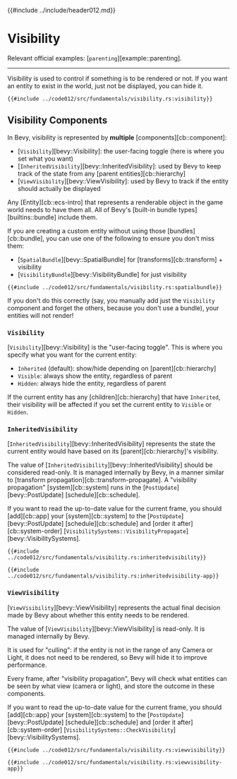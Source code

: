 {{#include ../include/header012.md}}

# Visibility

Relevant official examples:
[`parenting`][example::parenting].

---

Visibility is used to control if something is to be rendered or not. If you
want an entity to exist in the world, just not be displayed, you can hide it.

```rust,no_run,noplayground
{{#include ../code012/src/fundamentals/visibility.rs:visibility}}
```

## Visibility Components

In Bevy, visibility is represented by **multiple** [components][cb::component]:
 - [`Visibility`][bevy::Visibility]: the user-facing toggle (here is where you set what you want)
 - [`InheritedVisibility`][bevy::InheritedVisibility]: used by Bevy to keep track of the state from any [parent entities][cb::hierarchy]
 - [`ViewVisibility`][bevy::ViewVisibility]: used by Bevy to track if the entity should actually be displayed

Any [Entity][cb::ecs-intro] that represents a renderable object in
the game world needs to have them all. All of Bevy's [built-in bundle
types][builtins::bundle] include them.

If you are creating a custom entity without using those [bundles][cb::bundle],
you can use one of the following to ensure you don't miss them:
 - [`SpatialBundle`][bevy::SpatialBundle] for [transforms][cb::transform] + visibility
 - [`VisibilityBundle`][bevy::VisibilityBundle] for just visibility

```rust,no_run,noplayground
{{#include ../code012/src/fundamentals/visibility.rs:spatialbundle}}
```

If you don't do this correctly (say, you manually add just the `Visibility`
component and forget the others, because you don't use a bundle), your
entities will not render!

### `Visibility`

[`Visibility`][bevy::Visibility] is the "user-facing toggle". This is where
you specify what you want for the current entity:
 - `Inherited` (default): show/hide depending on [parent][cb::hierarchy]
 - `Visible`: always show the entity, regardless of parent
 - `Hidden`: always hide the entity, regardless of parent

If the current entity has any [children][cb::hierarchy] that have `Inherited`,
their visibility will be affected if you set the current entity to `Visible`
or `Hidden`.

### `InheritedVisibility`

[`InheritedVisibility`][bevy::InheritedVisibility] represents the state the
current entity would have based on its [parent][cb::hierarchy]'s visibility.

The value of [`InheritedVisibility`][bevy::InheritedVisibility] should
be considered read-only. It is managed internally by Bevy, in a manner
similar to [transform propagation][cb::transform-propagate]. A "visibility
propagation" [system][cb::system] runs in the [`PostUpdate`][bevy::PostUpdate]
[schedule][cb::schedule].

If you want to read the up-to-date value for the current frame, you should
[add][cb::app] your [system][cb::system] to the [`PostUpdate`][bevy::PostUpdate]
[schedule][cb::schedule] and [order it after][cb::system-order]
[`VisibilitySystems::VisibilityPropagate`][bevy::VisibilitySystems].

```rust,no_run,noplayground
{{#include ../code012/src/fundamentals/visibility.rs:inheritedvisibility}}
```
```rust,no_run,noplayground
{{#include ../code012/src/fundamentals/visibility.rs:inheritedvisibility-app}}
```

### `ViewVisibility`

[`ViewVisibility`][bevy::ViewVisibility] represents the actual final
decision made by Bevy about whether this entity needs to be rendered.

The value of [`ViewVisibility`][bevy::ViewVisibility] is read-only. It
is managed internally by Bevy.

It is used for "culling": if the entity is not in the range of
any Camera or Light, it does not need to be rendered, so Bevy will hide it
to improve performance.

Every frame, after "visibility propagation", Bevy will check what entities
can be seen by what view (camera or light), and store the outcome in these
components.

If you want to read the up-to-date value for the current frame, you should
[add][cb::app] your [system][cb::system] to the [`PostUpdate`][bevy::PostUpdate]
[schedule][cb::schedule] and [order it after][cb::system-order]
[`VisibilitySystems::CheckVisibility`][bevy::VisibilitySystems].

```rust,no_run,noplayground
{{#include ../code012/src/fundamentals/visibility.rs:viewvisibility}}
```
```rust,no_run,noplayground
{{#include ../code012/src/fundamentals/visibility.rs:viewvisibility-app}}
```
